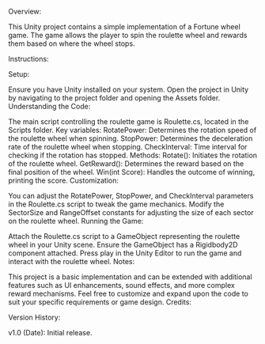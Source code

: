 Overview:

This Unity project contains a simple implementation of a Fortune wheel game. The game allows the player to spin the roulette wheel and rewards them based on where the wheel stops.

Instructions:

Setup:

Ensure you have Unity installed on your system.
Open the project in Unity by navigating to the project folder and opening the Assets folder.
Understanding the Code:

The main script controlling the roulette game is Roulette.cs, located in the Scripts folder.
Key variables:
RotatePower: Determines the rotation speed of the roulette wheel when spinning.
StopPower: Determines the deceleration rate of the roulette wheel when stopping.
CheckInterval: Time interval for checking if the rotation has stopped.
Methods:
Rotate(): Initiates the rotation of the roulette wheel.
GetReward(): Determines the reward based on the final position of the wheel.
Win(int Score): Handles the outcome of winning, printing the score.
Customization:

You can adjust the RotatePower, StopPower, and CheckInterval parameters in the Roulette.cs script to tweak the game mechanics.
Modify the SectorSize and RangeOffset constants for adjusting the size of each sector on the roulette wheel.
Running the Game:

Attach the Roulette.cs script to a GameObject representing the roulette wheel in your Unity scene.
Ensure the GameObject has a Rigidbody2D component attached.
Press play in the Unity Editor to run the game and interact with the roulette wheel.
Notes:

This project is a basic implementation and can be extended with additional features such as UI enhancements, sound effects, and more complex reward mechanisms.
Feel free to customize and expand upon the code to suit your specific requirements or game design.
Credits:


Version History:

v1.0 (Date): Initial release.

